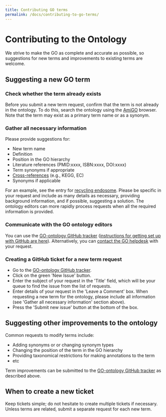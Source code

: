 ```yaml
---
title: Contributing GO terms
permalink: /docs/contributing-to-go-terms/
---
```


# Contributing to the Ontology

We strive to make the GO as complete and accurate as possible, so suggestions for new terms and improvements to existing terms are welcome. 

## Suggesting a new GO term

### Check whether the term already exists
Before you submit a new term request, confirm that the term is not already in the ontology. To do this, search the ontology using the <a href="http://amigo.geneontology.org/amigo">AmiGO</a> browser. Note that the term may exist as a primary term name or as a synonym.

###  Gather all necessary information
Please provide suggestions for:

+ New term name
+ Definition
+ Position in the GO hierarchy
+ Literature references (PMID:xxxx, ISBN:xxxx, DOI:xxxx)
+ Term synonyms if appropriate
+ [Cross-references](/docs/download-mappings/) (e.g., KEGG, EC)
+ Synonyms if applicable

For an example, see the entry for [recycling endosome](http://amigo.geneontology.org/amigo/term/GO:0055037). Please be specific in your request and include as many details as necessary, providing background information, and if possible, suggesting a solution. The ontology editors can more rapidly process requests when all the required information is provided. 
### Communicate with the GO ontology editors

You can use the <a href="https://github.com/geneontology/go-ontology/issues">GO-ontology GitHub tracker</a> ([instructions for getting set up with GitHub are here](/docs/how-to-submit-requests/)). Alternatively, you can [contact the GO helpdesk](http://help.geneontology.org/) with your request. 
### Creating a GitHub ticket for a new term request

+ Go to the <a href="https://github.com/geneontology/go-ontology/issues">GO-ontology GitHub tracker</a>.
+ Click on the green 'New Issue' button.
+ Enter the subject of your request in the 'Title' field, which will be your queue to find the issue from the list of requests.
+ Enter details of your request in the 'Leave a Comment' box. When requesting a new term for the ontology, please include all information (see 'Gather all necessary information' section above). 
+ Press the 'Submit new issue' button at the bottom of the box.


## Suggesting other improvements to the ontology
Common requests to modify terms include: 
+ Adding synonyms or or changing synonym types
+ Changing the position of the term in the GO hierarchy
+ Providing taxonomical restrictions for making annotations to the term
+ etc

Term improvements can be submitted to the <a href="https://github.com/geneontology/go-ontology/issues">GO-ontology GitHub tracker</a> as described above. 

## When to create a new ticket
Keep tickets simple; do not hesitate to create multiple tickets if necessary. Unless terms are related, submit a separate request for each new term.
 
